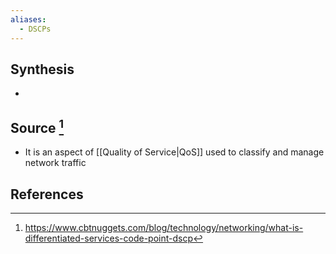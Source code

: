 ```yaml
---
aliases:
  - DSCPs
---
```

## Synthesis
- 
## Source [^1]
- It is an aspect of [[Quality of Service|QoS]] used to classify and manage network traffic
## References

[^1]: https://www.cbtnuggets.com/blog/technology/networking/what-is-differentiated-services-code-point-dscp